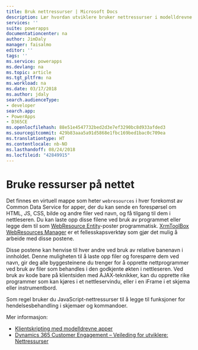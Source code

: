 ```yaml
---
title: Bruk nettressurser | Microsoft Docs
description: Lær hvordan utviklere bruker nettressurser i modelldrevne apper.
services: ''
suite: powerapps
documentationcenter: na
author: JimDaly
manager: faisalmo
editor: ''
tags: ''
ms.service: powerapps
ms.devlang: na
ms.topic: article
ms.tgt_pltfrm: na
ms.workload: na
ms.date: 03/17/2018
ms.author: jdaly
search.audienceType:
- developer
search.app:
- PowerApps
- D365CE
ms.openlocfilehash: 88e51e4547732bed2d3e7ef3290bc8d933afded3
ms.sourcegitcommit: 429b83aaa5a91d5868e1fbc169bed1bac0c709ea
ms.translationtype: HT
ms.contentlocale: nb-NO
ms.lasthandoff: 08/24/2018
ms.locfileid: "42849915"
---
```

# <a name="use-web-resources"></a>Bruke ressurser på nettet

Det finnes en virtuell mappe som heter `webresources` i hver forekomst av Common Data Service for apper, der du kan sende en forespørsel om HTML, JS, CSS, bilde og andre filer ved navn, og få tilgang til dem i nettleseren. Du kan laste opp disse filene ved bruk av programmet eller legge dem til som [WebResource Entity](../common-data-service/reference/entities/webresource.md)-poster programmatisk. [XrmToolBox WebResources Manager](https://www.xrmtoolbox.com/plugins/MsCrmTools.WebResourcesManager/) er et fellesskapsverktøy som gjør det mulig å arbeide med disse postene.

Disse postene kan henvise til hver andre ved bruk av relative banenavn i innholdet. Denne muligheten til å laste opp filer og forespørre dem ved navn, gir deg alle byggesteinene du trenger for å opprette nettprogrammer ved bruk av filer som behandles i den godkjente økten i nettleseren. Ved bruk av kode bare på klientsiden med AJAX-teknikker, kan du opprette rike programmer som kan kjøres i et nettleservindu, eller i en iFrame i et skjema eller instrumentbord. 

Som regel bruker du JavaScript-nettressurser til å legge til funksjoner for hendelsesbehandling i skjemaer og kommandoer.

Mer informasjon:
- [Klientskripting med modelldrevne apper](client-scripting.md)
- [Dynamics 365 Customer Engagement – Veileding for utviklere: Nettressurser](/dynamics365/customer-engagement/developer/web-resources)
